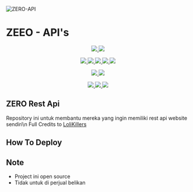 
![ZERO-API](https://telegra.ph/file/c793578cfabf67d292dd0.png)
# ZEEO - API's
<p align="center">
<a href="https://github.com/Ryomen-Sukuna/Arnz-Api/network/members" alt="GitHub stars"> <img src="https://img.shields.io/github/stars/Ryomen-Sukuna/Testing-API?style=flat&logo=github&color=yellow" /> </a>
<a href="https://github.com/Ryomen-Sukuna/Arnz-Api/network/members" alt="GitHub forks"> <img src="https://img.shields.io/github/forks/Ryomen-Sukuna/Testing-API" /> </a>
</p>
<p align="center">
<a href="https://github.com/Ryomen-Sukuna/Testing-API" alt="GitHub commit activity"> <img src="https://img.shields.io/github/commit-activity/m/Ryomen-Sukuna/Testing-API" /> </a>
<a href="https://github.com/Ryomen-Sukuna/Testing-API/graphs/contributors" alt="GitHub contributors"> <img src="https://img.shields.io/github/contributors/Ryomen-Sukuna/Testing-API?style=flat&logo=github" /> </a>
<a href="https://github.com/Ryomen-Sukuna/Testing-API" alt="GitHub closed pull requests"> <img src="https://img.shields.io/github/issues-pr-closed-raw/Ryomen-Sukuna/Testing-API?color=success" /> </a>
<a href="https://github.com/Ryomen-Sukuna/Testing-API" alt="GitHub issues"> <img src="https://img.shields.io/github/issues-raw/Ryomen-Sukuna/Testing-API?style=flat&logo=github&color=red" /> </a>
<a href="https://github.com/Ryomen-Sukuna/Testing-API" alt="GitHub closed issues"> <img src="https://img.shields.io/github/issues-closed-raw/Ryomen-Sukuna/Testing-API?style=flat&logo=github&color=success" /> </a>
</p>
<p align="center">
<a href="https://github.com/Ryomen-Sukuna/Testing-API" alt="GitHub repo size"> <img src="https://img.shields.io/github/repo-size/Ryomen-Sukuna/Testing-API" /> </a>
<a href="https://github.com/Ryomen-Sukuna/Testing-API/blob/master/LICENSE" alt="GPLv3 license"> <img src="https://img.shields.io/github/license/Ryomen-Sukuna/Testing-API?style=flat&logo=github&color=success" /> </a>
</p>
<p align="center">
<a href="" alt="LoliKillers"> <img src="https://img.shields.io/badge/built%20by-LoliKillers-blue" /> </a>
<a href="https://github.com/Ryomen-Sukuna/Testing-API/graphs/commit-activity" alt="Maintenance"> <img src="https://img.shields.io/badge/maintained%3F-yes-blue.svg" /> </a>
<a href="https://makeapullrequest.com" alt="PRs Welcome"> <img src="https://img.shields.io/badge/PRs-welcome-blue.svg" /> </a>
</p>

## ZERO Rest Api

Repository ini untuk membantu mereka yang ingin memiliki rest api website sendiri\n
Full Credits to [LoliKillers](https://github.com/LoliKillers)

## How To Deploy

## Note
- Project ini open source
- Tidak untuk di perjual belikan
